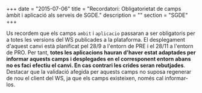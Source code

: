 +++
date        = "2015-07-06"
title       = "Recordatori: Obligatorietat de camps àmbit i aplicació als serveis de SGDE."
description = ""
section     = "SGDE"
+++

Us recordem que els camps `ambit` i `aplicacio` passaran a ser obligatoris per a totes les versions del WS publicades a la plataforma. El desplegament d'aquest canvi està planificat pel 28/9 a l'entorn de PRE i el 28/11 a l'entorn de PRO. Per tant, **totes les aplicacions hauran d'haver estat adaptades per informar aquests camps i desplegades en el corresponent entorn abans no es faci efectiu el canvi. En cas contrari les crides seran rebutjades**. Destacar que la validació afegida per aquests camps no suposa  regenerar de nou el client del WS, ja que els camps existeixen, només cal informar-los.
